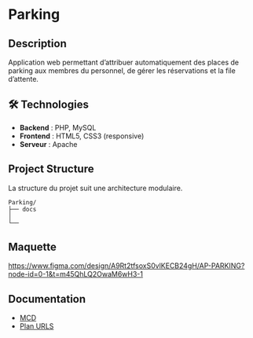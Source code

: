 # Parking

## Description
Application web permettant d’attribuer automatiquement des places de parking aux membres du personnel, de gérer les réservations et la file d’attente.


## 🛠️ Technologies
- **Backend** : PHP, MySQL
- **Frontend** : HTML5, CSS3 (responsive)
- **Serveur** : Apache

## Project Structure
La structure du projet suit une architecture modulaire.
```
Parking/
├── docs
│ 
└──
```
## Maquette
https://www.figma.com/design/A9Rt2tfsoxS0vlKECB24gH/AP-PARKING?node-id=0-1&t=m45QhLQ2OwaM6wH3-1
## Documentation

- [MCD](docs/MCD/Capture%20d'écran%202025-10-06%20150532.png)
- [Plan URLS](docs/Plan_URLs.md)

